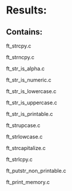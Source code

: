 # Results: 

## Contains:
ft_strcpy.c

ft_strncpy.c

ft_str_is_alpha.c

ft_str_is_numeric.c

ft_str_is_lowercase.c

ft_str_is_uppercase.c

ft_str_is_printable.c

ft_strupcase.c

ft_strlowcase.c

ft_strcapitalize.c

ft_strlcpy.c

ft_putstr_non_printable.c

ft_print_memory.c
